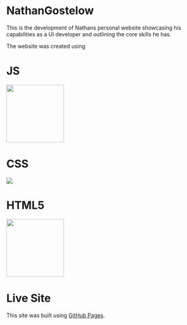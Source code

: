 # NathanGostelow
This is the development of Nathans personal website showcasing his capabilities as a UI developer and outlining the core skills he has.

The website was created using 

# JS
<img src="https://s3-us-west-2.amazonaws.com/s.cdpn.io/4621/javascript.png" width="150" height="150">

# CSS
<img src="https://www.taniarascia.com/wp-content/uploads/css3-150x150.png">

# HTML5
<img src="https://www.w3.org/html/logo/downloads/HTML5_Badge_256.png" width="150" height="150">

# Live Site

This site was built using [GitHub Pages](https://nathangostelow.github.io/NathanGostelow/).

